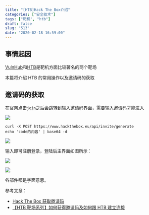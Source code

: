 ```yaml
---
title: "[HTB]Hack The Box介绍"
categories: ["安全技术"]
tags: ["靶机", "htb"]
draft: false
slug: "513"
date: "2020-02-18 16:59:00"
---
```


## 事情起因

[VulnHub][1]和[HTB][2]是靶机方面比较著名的两个靶场

本篇将介绍 HTB 的常用操作以及邀请码的获取

## 邀请码的获取

在官网点击`join`之后会跳转到输入邀请码界面，需要输入邀请码才能进入

![][3]

```
curl -X POST https://www.hackthebox.eu/api/invite/generate
echo 'code的内容' | base64 -d
```

![][4]

输入即可注册登录，登陆后主界面如图所示：

![][5]

![][6]

各部件都是字面意思。

参考文章：

- [Hack The Box 获取邀请码][7]
- [【HTB 靶场系列】如何获得邀请码及如何跟 HTB 建立连接][8]

[1]: https://www.vulnhub.com/
[2]: https://www.hackthebox.eu/
[3]: https://img.soapffz.com/archives_img/2020/02/18/archives_20200218_170222.png
[4]: https://img.soapffz.com/archives_img/2020/02/18/archives_20200218_170620.png
[5]: https://img.soapffz.com/archives_img/2020/02/18/archives_20200218_172235.png
[6]: https://img.soapffz.com/archives_img/2020/02/18/archives_20200218_175152.png
[7]: https://www.cnblogs.com/sym945/p/11767098.html
[8]: https://mp.weixin.qq.com/s/1P5tI9jmRETZD_1yrqZImQ
